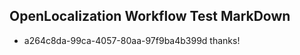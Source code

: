 ## OpenLocalization Workflow Test MarkDown
* a264c8da-99ca-4057-80aa-97f9ba4b399d thanks!

<!--HONumber=Jul16_HO3-->



